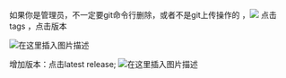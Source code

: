 ﻿如果你是管理员，不一定要git命令行删除，或者不是git上传操作的
，![](http://img.yayi.site/csdn/20190918182938679.png-watermaskStyle)
点击 tags ，点击版本

![在这里插入图片描述](http://img.yayi.site/csdn/20190918183201988.png-watermaskStyle)

增加版本：点击latest release;
![在这里插入图片描述](http://img.yayi.site/csdn/20191015202048462.png-watermaskStyle)

